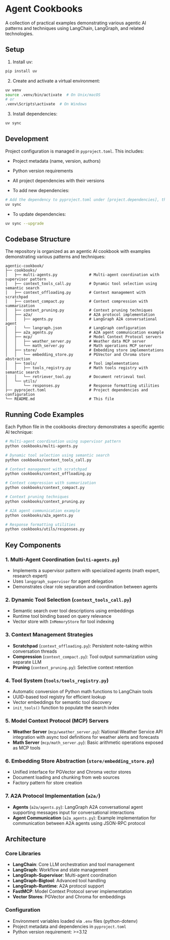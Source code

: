 # Agent Cookbooks

A collection of practical examples demonstrating various agentic AI patterns and techniques using LangChain, LangGraph, and related technologies.

## Setup

1. Install uv:
```bash
pip install uv
```

2. Create and activate a virtual environment:
```bash
uv venv
source .venv/bin/activate  # On Unix/macOS
# or
.venv\Scripts\activate  # On Windows
```

3. Install dependencies:
```bash
uv sync
```

## Development

Project configuration is managed in `pyproject.toml`. This includes:
- Project metadata (name, version, authors)
- Python version requirements
- All project dependencies with their versions

- To add new dependencies:
```bash
# Add the dependency to pyproject.toml under [project.dependencies], then run:
uv sync
```

- To update dependencies:
```bash
uv sync --upgrade
```

## Codebase Structure

The repository is organized as an agentic AI cookbook with examples demonstrating various patterns and techniques:

```
agentic-cookbook/
├── cookbooks/
│   ├── multi-agents.py              # Multi-agent coordination with supervisor pattern
│   ├── context_tools_call.py        # Dynamic tool selection using semantic search
│   ├── context_offloading.py        # Context management with scratchpad
│   ├── context_compact.py           # Context compression with summarization
│   ├── context_pruning.py           # Context pruning techniques
│   ├── a2a/                         # A2A protocol implementation
│   │   ├── agents.py                # LangGraph A2A conversational agent
│   │   └── langraph.json            # LangGraph configuration
│   ├── a2a_agents.py                # A2A agent communication example
│   ├── mcp/                         # Model Context Protocol servers
│   │   ├── weather_server.py        # Weather data MCP server
│   │   └── math_server.py           # Math operations MCP server
│   ├── store/                       # Embedding store implementations
│   │   └── embedding_store.py       # PGVector and Chroma store abstraction
│   ├── tools/                       # Tool implementations
│   │   ├── tools_registry.py        # Math tools registry with semantic search
│   │   └── retriever_tool.py        # Document retrieval tool
│   └── utils/
│       └── responses.py             # Response formatting utilities
├── pyproject.toml                   # Project dependencies and configuration
└── README.md                        # This file
```

## Running Code Examples

Each Python file in the cookbooks directory demonstrates a specific agentic AI technique:

```bash
# Multi-agent coordination using supervisor pattern
python cookbooks/multi-agents.py

# Dynamic tool selection using semantic search
python cookbooks/context_tools_call.py

# Context management with scratchpad
python cookbooks/context_offloading.py

# Context compression with summarization
python cookbooks/context_compact.py

# Context pruning techniques
python cookbooks/context_pruning.py

# A2A agent communication example
python cookbooks/a2a_agents.py

# Response formatting utilities
python cookbooks/utils/responses.py
```

## Key Components

### 1. Multi-Agent Coordination (`multi-agents.py`)
- Implements a supervisor pattern with specialized agents (math expert, research expert)
- Uses `langgraph_supervisor` for agent delegation
- Demonstrates clear role separation and coordination between agents

### 2. Dynamic Tool Selection (`context_tools_call.py`)
- Semantic search over tool descriptions using embeddings
- Runtime tool binding based on query relevance
- Vector store with `InMemoryStore` for tool indexing

### 3. Context Management Strategies
- **Scratchpad** (`context_offloading.py`): Persistent note-taking within conversation threads
- **Compression** (`context_compact.py`): Tool output summarization using separate LLM
- **Pruning** (`context_pruning.py`): Selective context retention

### 4. Tool System (`tools/tools_registry.py`)
- Automatic conversion of Python math functions to LangChain tools
- UUID-based tool registry for efficient lookup
- Vector embeddings for semantic tool discovery
- `init_tools()` function to populate the search index

### 5. Model Context Protocol (MCP) Servers
- **Weather Server** (`mcp/weather_server.py`): National Weather Service API integration with async tool definitions for weather alerts and forecasts
- **Math Server** (`mcp/math_server.py`): Basic arithmetic operations exposed as MCP tools

### 6. Embedding Store Abstraction (`store/embedding_store.py`)
- Unified interface for PGVector and Chroma vector stores
- Document loading and chunking from web sources
- Factory pattern for store creation

### 7. A2A Protocol Implementation (`a2a/`)
- **Agents** (`a2a/agents.py`): LangGraph A2A conversational agent supporting messages input for conversational interactions
- **Agent Communication** (`a2a_agents.py`): Example implementation for communication between A2A agents using JSON-RPC protocol

## Architecture

### Core Libraries
- **LangChain**: Core LLM orchestration and tool management
- **LangGraph**: Workflow and state management
- **LangGraph-Supervisor**: Multi-agent coordination
- **LangGraph-Bigtool**: Advanced tool handling
- **LangGraph-Runtime**: A2A protocol support
- **FastMCP**: Model Context Protocol server implementation
- **Vector Stores**: PGVector and Chroma for embeddings

### Configuration
- Environment variables loaded via `.env` files (python-dotenv)
- Project metadata and dependencies in `pyproject.toml`
- Python version requirement: >=3.12
